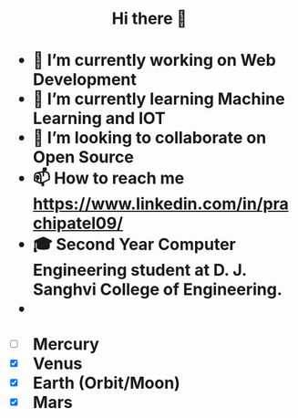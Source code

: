<h1 align="center"> Hi there 👋 <h1>


  - 🔭 I’m currently working on **Web Development** 
  - 🌱 I’m currently learning **Machine Learning and IOT**
  - 👯 I’m looking to collaborate on **Open Source**
  - 📫 How to reach me **https://www.linkedin.com/in/prachipatel09/**
  - 🎓 Second Year Computer Engineering student at D. J. Sanghvi College of Engineering.
- 
- [ ] Mercury
- [x] Venus
- [x] Earth (Orbit/Moon)
- [x] Mars
